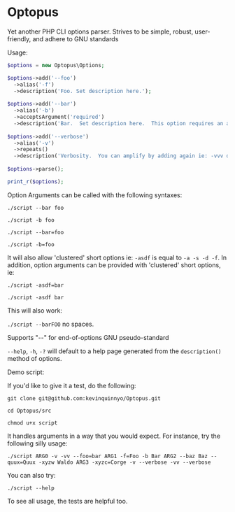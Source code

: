 Optopus
=======

Yet another PHP CLI options parser.  Strives to be simple, robust, user-friendly, and adhere to GNU standards

Usage:

```php
$options = new Optopus\Options;

$options->add('--foo')
  ->alias('-f')
  ->description('Foo. Set description here.');
  
$options->add('--bar')
  ->alias('-b')
  ->acceptsArgument('required')
  ->description('Bar.  Set description here.  This option requires an additional argument.');
  
$options->add('--verbose')
  ->alias('-v')
  ->repeats()
  ->description('Verbosity.  You can amplify by adding again ie: -vvv or -v -v or --verbose --verbose');
  
$options->parse();

print_r($options);
```

Option Arguments can be called with the following syntaxes:

`./script --bar foo`

`./script -b foo`

`./script --bar=foo`

`./script -b=foo`

It will also allow 'clustered' short options ie: `-asdf` is equal to `-a -s -d -f`.  In addition, option arguments can be provided with 'clustered' short options, ie:

`./script -asdf=bar`

`./script -asdf bar`


This will also work:

`./script --barFOO` no spaces.


Supports "--" for end-of-options GNU pseudo-standard

`--help`, `-h`, `-?` will default to a help page generated from the `description()` method of options.


Demo script:

If you'd like to give it a test, do the following:

`git clone git@github.com:kevinquinnyo/Optopus.git`

`cd Optopus/src`

`chmod u+x script`

It handles arguments in a way that you would expect.  For instance, try the following silly usage:

`./script ARG0 -v -vv --foo=bar ARG1 -f=Foo -b Bar ARG2 --baz Baz --quux=Quux -xyzw Waldo ARG3 -xyzc=Corge -v --verbose -vv --verbose`

You can also try:

`./script --help`

To see all usage, the tests are helpful too.


